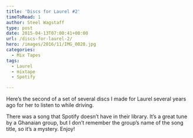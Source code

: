 ```yaml
---
title: 'Discs for Laurel #2'
timeToRead: 1 
author: Steel Wagstaff
type: post
date: 2015-04-13T07:00:41+00:00
url: /discs-for-laurel-2/
hero: /images/2016/11/IMG_0028.jpg
categories:
  - Mix Tapes
tags:
  - Laurel
  - mixtape
  - Spotify

---
```

Here&#8217;s the second of a set of several discs I made for Laurel several years ago for her to listen to while driving.  


There was a song that Spotify doesn&#8217;t have in their library. It&#8217;s a great tune by a Ghanaian group, but I don&#8217;t remember the group&#8217;s name of the song title, so it&#8217;s a mystery. Enjoy!